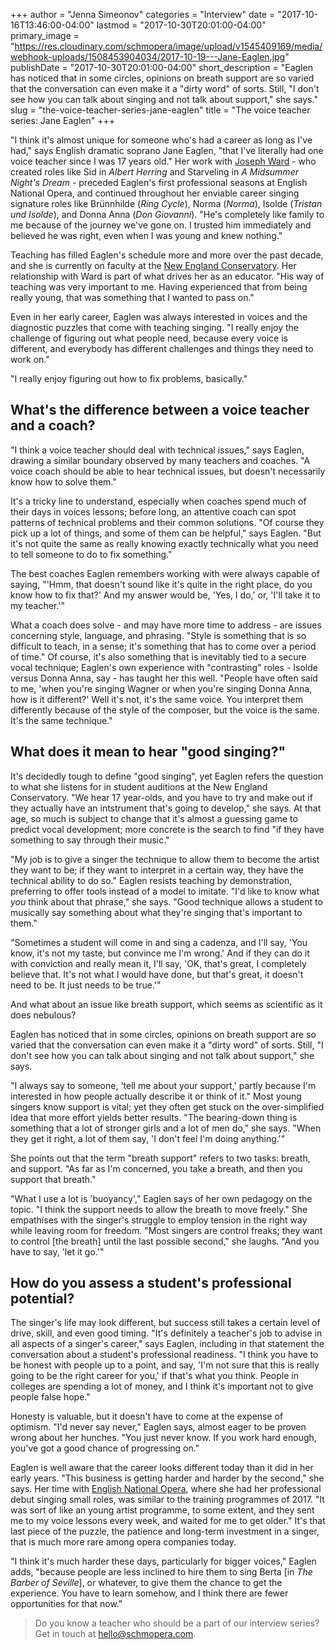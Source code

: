 +++
author = "Jenna Simeonov"
categories = "Interview"
date = "2017-10-16T13:46:00-04:00"
lastmod = "2017-10-30T20:01:00-04:00"
primary_image = "https://res.cloudinary.com/schmopera/image/upload/v1545409169/media/webhook-uploads/1508453904034/2017-10-19---Jane-Eaglen.jpg"
publishDate = "2017-10-30T20:01:00-04:00"
short_description = "Eaglen has noticed that in some circles, opinions on breath support are so varied that the conversation can even make it a &quot;dirty word&quot; of sorts. Still, &quot;I don&#039;t see how you can talk about singing and not talk about support,&quot; she says."
slug = "the-voice-teacher-series-jane-eaglen"
title = "The voice teacher series: Jane Eaglen"
+++

"I think it's almost unique for someone who's had a career as long as I've had," says English dramatic soprano Jane Eaglen, "that I've literally had one voice teacher since I was 17 years old." Her work with [Joseph Ward](https://goo.gl/nFyBBR) - who created roles like Sid in *Albert Herring* and Starveling in *A Midsummer Night's Dream* - preceded Eaglen's first professional seasons at English National Opera, and continued throughout her enviable career singing signature roles like Brünnhilde (*Ring Cycle*), Norma (*Norma*), Isolde (*Tristan und Isolde*), and Donna Anna (*Don Giovanni*). "He's completely like family to me because of the journey we've gone on. I trusted him immediately and believed he was right, even when I was young and knew nothing." 

Teaching has filled Eaglen's schedule more and more over the past decade, and she is currently on faculty at the [New England Conservatory](https://necmusic.edu/faculty/jane-eaglen). Her relationship with Ward is part of what drives her as an educator. "His way of teaching was very important to me. Having experienced that from being really young, that was something that I wanted to pass on."

Even in her early career, Eaglen was always interested in voices and the diagnostic puzzles that come with teaching singing. "I really enjoy the challenge of figuring out what people need, because every voice is different, and everybody has different challenges and things they need to work on."

"I really enjoy figuring out how to fix problems, basically."

## What's the difference between a voice teacher and a coach?

"I think a voice teacher should deal with technical issues," says Eaglen, drawing a similar boundary observed by many teachers and coaches. "A voice coach should be able to hear technical issues, but doesn't necessarily know how to solve them."

It's a tricky line to understand, especially when coaches spend much of their days in voices lessons; before long, an attentive coach can spot patterns of technical problems and their common solutions. "Of course they pick up a lot of things, and some of them can be helpful," says Eaglen. "But it's not quite the same as really knowing exactly technically what you need to tell someone to do to fix something."

The best coaches Eaglen remembers working with were always capable of saying, "'Hmm, that doesn't sound like it's quite in the right place, do you know how to fix that?' And my answer would be, 'Yes, I do,' or, 'I'll take it to my teacher.'"

What a coach does solve - and may have more time to address - are issues concerning style, language, and phrasing.  "Style is something that is so difficult to teach, in a sense; it's something that has to come over a period of time." Of course, it's also something that is inevitably tied to a secure vocal technique; Eaglen's own experience with "contrasting" roles - Isolde versus Donna Anna, say - has taught her this well. "People have often said to me, 'when you're singing Wagner or when you're singing Donna Anna, how is it different?' Well it's not, it's the same voice. You interpret them differently because of the style of the composer, but the voice is the same. It's the same technique."

## What does it mean to hear "good singing?"

It's decidedly tough to define "good singing", yet Eaglen refers the question to what she listens for in student auditions at the New England Conservatory. "We hear 17 year-olds, and you have to try and make out if they actually have an intstrument that's going to develop," she says. At that age, so much is subject to change that it's almost a guessing game to predict vocal development; more concrete is the search to find "if they have something to say through their music."

"My job is to give a singer the technique to allow them to become the artist they want to be; if they want to interpret in a certain way, they have the technical ability to do so." Eaglen resists teaching by demonstration, preferring to offer tools instead of a model to imitate. "I'd like to know what *you* think about that phrase," she says. "Good technique allows a student to musically say something about what they're singing that's important to them."

"Sometimes a student will come in and sing a cadenza, and I'll say, 'You know, it's not my taste, but convince me I'm wrong.' And if they can do it with conviction and really mean it, I'll say, 'OK, that's great, I completely believe that. It's not what I would have done, but that's great, it doesn't need to be. It just needs to be true.'"

And what about an issue like breath support, which seems as scientific as it does nebulous?

Eaglen has noticed that in some circles, opinions on breath support are so varied that the conversation can even make it a "dirty word" of sorts. Still, "I don't see how you can talk about singing and not talk about support," she says. 

"I always say to someone, 'tell me about your support,' partly because I'm interested in how people actually describe it or think of it." Most young singers know support is vital; yet they often get stuck on the over-simplified idea that more effort yields better results. "The bearing-down thing is something that a lot of stronger girls and a lot of men do," she says. "When they get it right, a lot of them say, 'I don't feel I'm doing anything.'"

She points out that the term "breath support" refers to two tasks: breath, and support. "As far as I'm concerned, you take a breath, and then you support that breath."

"What I use a lot is 'buoyancy'," Eaglen says of her own pedagogy on the topic. "I think the support needs to allow the breath to move freely." She empathises with the singer's struggle to employ tension in the right way while leaving room for freedom. "Most singers are control freaks; they want to control [the breath] until the last possible second," she laughs. "And you have to say, 'let it go.'"

## How do you assess a student's professional potential?

The singer's life may look different, but success still takes a certain level of drive, skill, and even good timing. "It's definitely a teacher's job to advise in all aspects of a singer's career," says Eaglen, including in that statement the conversation about a student's professional readiness. "I think you have to be honest with people up to a point, and say, 'I'm not sure that this is really going to be the right career for you,' if that's what you think. People in colleges are spending a lot of money, and I think it's important not to give people false hope."

Honesty is valuable, but it doesn't have to come at the expense of optimism. "I'd never say never," Eaglen says, almost eager to be proven wrong about her hunches. "You just never know. If you work hard enough, you've got a good chance of progressing on."

Eaglen is well aware that the career looks different today than it did in her early years. "This business is getting harder and harder by the second," she says. Her time with [English National Opera](/scene/companies/english-national-opera/), where she had her professional debut singing small roles, was similar to the training programmes of 2017. "It was sort of like an young artist programme, to some extent, and they sent me to my voice lessons every week, and waited for me to get older." It's that last piece of the puzzle, the patience and long-term investment in a singer, that is much more rare among opera companies today.

"I think it's much harder these days, particularly for bigger voices," Eaglen adds, "because people are less inclined to hire them to sing Berta [in *The Barber of Seville*], or whatever, to give them the chance to get the experience. You have to learn somehow, and I think there are fewer opportunities for that now."

>Do you know a teacher who should be a part of our interview series? Get in touch at [hello@schmopera.com](mailto:hello@schmopera.com).
